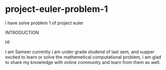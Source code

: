 # project-euler-problem-1
i have solve problem 1 of project euler

INTRODUCTION

HI

I am Sameer currently i am under grade studend of last sem,
and supper excited to learn or solve the mathemetical computational problem,
i am glad to share my knowledge with  online community and learn from them as well. 
